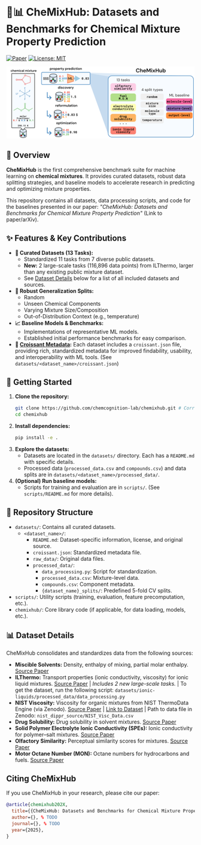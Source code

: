 # 🧪📊 CheMixHub: Datasets and Benchmarks for Chemical Mixture Property Prediction

[![Paper](https://img.shields.io/badge/paper-arXiv%3AXXXX.XXXXX-B31B1B.svg)](https://arxiv.org/abs/XXXX.XXXXX) <!-- TODO: Add ArXiv link -->
[![License: MIT](https://img.shields.io/badge/License-MIT-yellow.svg)](https://opensource.org/licenses/MIT) <!-- Or your chosen license -->

![](media/abstract_fig.png)

## 🚀 Overview

**CheMixHub** is the first comprehensive benchmark suite for machine learning on **chemical mixtures**. It provides curated datasets, robust data splitting strategies, and baseline models to accelerate research in predicting and optimizing mixture properties.

This repository contains all datasets, data processing scripts, and code for the baselines presented in our paper: _"CheMixHub: Datasets and Benchmarks for Chemical Mixture Property Prediction"_ (Link to paper/arXiv). <!-- Make this a link -->

## ✨ Features & Key Contributions

-   **🔬 Curated Datasets (13 Tasks):**
    -   Standardized 11 tasks from 7 diverse public datasets.
    -   **New:** 2 large-scale tasks (116,896 data points) from ILThermo, larger than any existing public mixture dataset.
    -   See [Dataset Details](#-dataset-details) below for a list of all included datasets and sources.
-   **🔄 Robust Generalization Splits:**
    -   Random
    -   Unseen Chemical Components
    -   Varying Mixture Size/Composition
    -   Out-of-Distribution Context (e.g., temperature)
-   **📈 Baseline Models & Benchmarks:**
    -   Implementations of representative ML models.
    -   Established initial performance benchmarks for easy comparison.
-   **🥐 [Croissant Metadata](https://www.nature.com/articles/s41597-024-03195-6):** Each dataset includes a `croissant.json` file, providing rich, standardized metadata for improved findability, usability, and interoperability with ML tools. (See `datasets/<dataset_name>/croissant.json`)

## 🏁 Getting Started

1.  **Clone the repository:**
    ```bash
    git clone https://github.com/chemcognition-lab/chemixhub.git # Corrected path
    cd chemixhub
    ```
2.  **Install dependencies:**
    ```bash
    pip install -e .
    ```
3.  **Explore the datasets:**
    -   Datasets are located in the `datasets/` directory. Each has a `README.md` with specific details.
    -   Processed data (`processed_data.csv` and `compounds.csv`) and data splits are in `datasets/<dataset_name>/processed_data/`.
4.  **(Optional) Run baseline models:**
    -   Scripts for training and evaluation are in `scripts/`. (See `scripts/README.md` for more details).

## 📁 Repository Structure

-   `datasets/`: Contains all curated datasets.
    -   `<dataset_name>/`:
        -   `README.md`: Dataset-specific information, license, and original source.
        -   `croissant.json`: Standardized metadata file.
        -   `raw_data/`: Original data files.
        -   `processed_data/`:
            -   `data_processing.py`: Script for standardization.
            -   `processed_data.csv`: Mixture-level data.
            -   `compounds.csv`: Component metadata.
            -   `{dataset_name}_splits/`: Predefined 5-fold CV splits.
-   `scripts/`: Utility scripts (training, evaluation, feature precomputation, etc.).
-   `chemixhub/`: Core library code (if applicable, for data loading, models, etc.). <!-- Add if you have a Python package structure -->

## 📊 Dataset Details

CheMixHub consolidates and standardizes data from the following sources:

-   **Miscible Solvents:** Density, enthalpy of mixing, partial molar enthalpy.
    [Source Paper](https://chemrxiv.org/engage/chemrxiv/article-details/677d54c86dde43c908a14a6c)
-   **ILThermo:** Transport properties (ionic conductivity, viscosity) for ionic liquid mixtures.
    [Source Paper](https://ilthermo.boulder.nist.gov/) | _Includes 2 new large-scale tasks._ | To get the dataset, run the following script: ``datasets/ionic-liquids/processed_data/data_processing.py``
-   **NIST Viscosity:** Viscosity for organic mixtures from NIST ThermoData Engine (via Zenodo).
    [Source Paper](https://doi.org/10.1016/j.cej.2023.142454)
    | [Link to Dataset](https://zenodo.org/records/8042966) |
    Path to data file in Zenodo: ``nist_dippr_source/NIST_Visc_Data.csv``
-   **Drug Solubility:** Drug solubility in solvent mixtures.
    [Source Paper](https://jcheminf.biomedcentral.com/articles/10.1186/s13321-024-00911-3)
-   **Solid Polymer Electrolyte Ionic Conductivity (SPEs):** Ionic conductivity for polymer–salt mixtures.
    [Source Paper](https://pubs.acs.org/doi/10.1021/acscentsci.2c01123)
-   **Olfactory Similarity:** Perceptual similarity scores for mixtures.
    [Source Paper](https://arxiv.org/abs/2501.16271)
-   **Motor Octane Number (MON):** Octane numbers for hydrocarbons and fuels.
    [Source Paper](https://www.nature.com/articles/s42004-022-00722-3)

## Citing CheMixHub

If you use CheMixHub in your research, please cite our paper:

```bibtex
@article{chemixhub202X,
  title={{CheMixHub: Datasets and Benchmarks for Chemical Mixture Property Prediction}},
  author={}, % TODO
  journal={}, % TODO
  year={2025},
}
